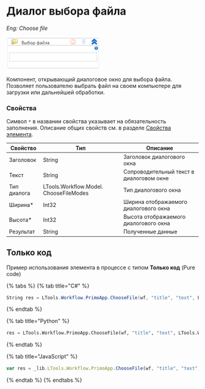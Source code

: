 # Диалог выбора файла

*Eng: Choose file*

![](<../../../.gitbook/assets/image (469).png>)

Компонент, открывающий диалоговое окно для выбора файла. Позволяет пользователю выбрать файл на своем компьютере для загрузки или дальнейшей обработки.

### Свойства

Символ `*` в названии свойства указывает на обязательность заполнения. Описание общих свойств см. в разделе [Свойства элемента](https://docs.primo-rpa.ru/primo-rpa/primo-studio/process/elements#svoistva-elementa).

| Свойство    | Тип                                    | Описание                       |
| ----------- | -------------------------------------- | ------------------------------ |
| Заголовок   | String                                 | Заголовок диалогового окна           |
| Текст       | String                                 | Сопроводительный текст в диалоговом окне |
| Тип диалога | LTools.Workflow.Model. ChooseFileModes | Тип диалогового окна             |
| Ширина\*    | Int32                                  | Ширина отображаемого диалогового окна  |
| Высота\*    | Int32                                  | Высота отображаемого диалогового окна   |
| Результат   | String                                 | Полученные данные   |


## Только код

Пример использования элемента в процессе с типом **Только код** (Pure code)


{% tabs %}
{% tab title="C#" %}
```csharp
String res = LTools.Workflow.PrimoApp.ChooseFile(wf, "title", "text", LTools.Workflow.Model.ChooseFileModes.File, 100, 100);
```
{% endtab %}

{% tab title="Python" %}
```python
res = LTools.Workflow.PrimoApp.ChooseFile(wf, "title", "text", LTools.Workflow.Model.ChooseFileModes.File, 100, 100) #String
```
{% endtab %}

{% tab title="JavaScript" %}
```javascript
var res = _lib.LTools.Workflow.PrimoApp.ChooseFile(wf, "title", "text", _lib.LTools.Workflow.Model.ChooseFileModes.File, 100, 100); //String
```
{% endtab %}
{% endtabs %}
